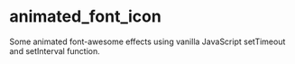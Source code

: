 # animated_font_icon
Some animated font-awesome effects using vanilla JavaScript setTimeout and setInterval function.
